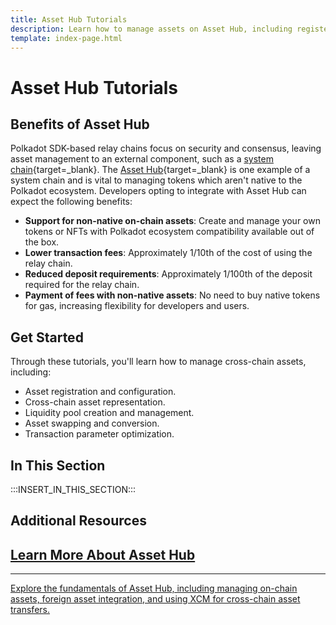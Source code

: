 ```yaml
---
title: Asset Hub Tutorials
description: Learn how to manage assets on Asset Hub, including registering local and foreign assets and converting between different asset types.
template: index-page.html
---
```


# Asset Hub Tutorials

## Benefits of Asset Hub

Polkadot SDK-based relay chains focus on security and consensus, leaving asset management to an external component, such as a [system chain](/polkadot-protocol/architecture/system-chains/){target=\_blank}. The [Asset Hub](/polkadot-protocol/architecture/system-chains/asset-hub/){target=\_blank} is one example of a system chain and is vital to managing tokens which aren't native to the Polkadot ecosystem. Developers opting to integrate with Asset Hub can expect the following benefits:

- **Support for non-native on-chain assets**: Create and manage your own tokens or NFTs with Polkadot ecosystem compatibility available out of the box.
- **Lower transaction fees**: Approximately 1/10th of the cost of using the relay chain.
- **Reduced deposit requirements**: Approximately 1/100th of the deposit required for the relay chain.
- **Payment of fees with non-native assets**: No need to buy native tokens for gas, increasing flexibility for developers and users.

## Get Started

Through these tutorials, you'll learn how to manage cross-chain assets, including:

- Asset registration and configuration.
- Cross-chain asset representation.
- Liquidity pool creation and management.
- Asset swapping and conversion.
- Transaction parameter optimization.

## In This Section

:::INSERT_IN_THIS_SECTION:::

## Additional Resources

<div class="subsection-wrapper">
  <div class="card">
    <a href="/polkadot-protocol/architecture/system-chains/asset-hub/">
      <h2 class="title">Learn More About Asset Hub</h2>
      <hr>
      <p class="description">Explore the fundamentals of Asset Hub, including managing on-chain assets, foreign asset integration, and using XCM for cross-chain asset transfers.</p>
    </a>
  </div>
</div>
